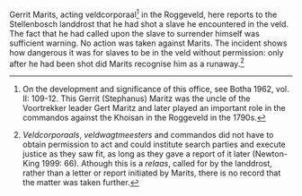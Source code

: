 Gerrit Marits, acting veldcorporaal[^1] in the Roggeveld, here reports to the Stellenbosch landdrost that he had shot a slave he encountered in the veld. The fact that he had called upon the slave to surrender himself was sufficient warning. No action was taken against Marits. The incident shows how dangerous it was for slaves to be in the veld without permission: only after he had been shot did Marits recognise him as a runaway.[^2]

[^1]: On the development and significance of this office, see Botha 1962, vol. II: 109-12. This Gerrit (Stephanus) Maritz was the uncle of the Voortrekker leader Gert Maritz and later played an important role in the commandos against the Khoisan in the Roggeveld in the 1790s.

[^2]: *Veldcorporaals*, *veldwagtmeesters* and commandos did not have to obtain permission to act and could institute search parties and execute justice as they saw fit, as long as they gave a report of it later (Newton-King 1999: 66). Athough this is a *relaas*, called for by the landdrost, rather than a letter or report initiated by Marits, there is no record that the matter was taken further.

